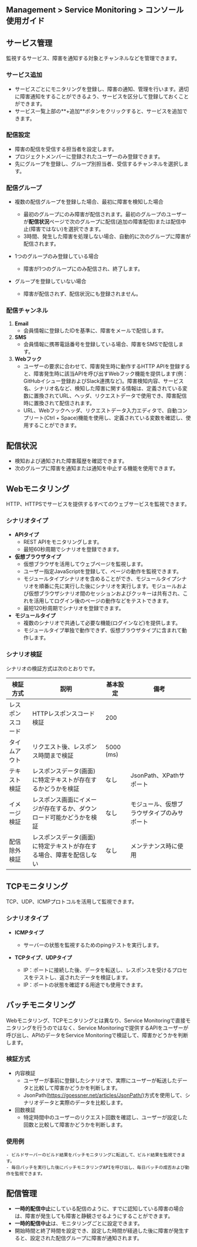 ## Management > Service Monitoring > コンソール使用ガイド

## サービス管理

監視するサービス、障害を通知する対象とチャンネルなどを管理できます。

### サービス追加
- サービスごとにモニタリングを登録し、障害の通知、管理を行います。適切に障害通知をすることができるよう、サービスを区分して登録しておくことができます。
- サービス一覧上部の**+追加**ボタンをクリックすると、サービスを追加できます。

### 配信設定
- 障害の配信を受信する担当者を設定します。 
- プロジェクトメンバーに登録されたユーザーのみ登録できます。
- 先にグループを登録し、グループ別担当者、受信するチャンネルを選択します。

### 配信グループ
- 複数の配信グループを登録した場合、最初に障害を検知した場合
    - 最初のグループにのみ障害が配信されます。最初のグループのユーザーが**配信状況**ページで次のグループに配信(追加の障害配信)または配信中止(障害ではない)を選択できます。
    - 3時間、発生した障害を処理しない場合、自動的に次のグループに障害が配信されます。

- 1つのグループのみ登録している場合
    - 障害が1つのグループにのみ配信され、終了します。

- グループを登録していない場合
    - 障害が配信されず、配信状況にも登録されません。


### 配信チャンネル
1. **Email**
    - 会員情報に登録したIDを基準に、障害をメールで配信します。
2. **SMS**
    - 会員情報に携帯電話番号を登録している場合、障害をSMSで配信します。
3. **Webフック** 
    - ユーザーの要求に合わせて、障害発生時に動作するHTTP APIを登録すると、障害発生時に該当APIを呼び出すWebフック機能を提供します(例：GitHubイシュー登録およびSlack連携など)。障害検知内容、サービス名、シナリオ名など、検知した障害に関する情報は、定義されている変数に置換されてURL、ヘッダ、リクエストデータで使用でき、障害配信時に置換されて配信されます。
    - URL、Webフックヘッダ、リクエストデータ入力エディタで、自動コンプリート(Ctrl + Space)機能を使用し、定義されている変数を確認し、使用することができます。


## 配信状況
- 検知および通知された障害履歴を確認できます。
- 次のグループに障害を通知または通知を中止する機能を使用できます。

## Webモニタリング
HTTP、HTTPSでサービスを提供するすべてのウェブサービスを監視できます。

### シナリオタイプ
- **APIタイプ** 
    - REST APIをモニタリングします。
    - 最短60秒周期でシナリオを登録できます。
- **仮想ブラウザタイプ** 
    - 仮想ブラウザを活用してウェブページを監視します。 
    - ユーザー指定JavaScriptを登録して、ページの動作を監視できます。
    - モジュールタイプシナリオを含めることができ、モジュールタイプシナリオを順番に先に実行した後にシナリオを実行します。モジュールおよび仮想ブラウザシナリオ間のセッションおよびクッキーは共有され、これを活用してログイン後のページの動作などをテストできます。
    - 最短120秒周期でシナリオを登録できます。
- **モジュールタイプ** 
    - 複数のシナリオで共通して必要な機能(ログインなど)を提供します。 
    - モジュールタイプ単独で動作できず、仮想ブラウザタイプに含まれて動作します。

### シナリオ検証

シナリオの検証方式は次のとおりです。

| 検証方式 | 説明 | 基本設定 | 備考 |
| -- | -- | -- | -- |
| レスポンスコード | HTTPレスポンスコード検証 | 200 | |
| タイムアウト | リクエスト後、レスポンス時間まで検証 | 5000 (ms) ||
| テキスト検証 | レスポンスデータ(画面)に特定テキストが存在するかどうかを検証 | なし | JsonPath、XPathサポート |
| イメージ検証 | レスポンス画面にイメージが存在するか、ダウンロード可能かどうかを検証 | なし | モジュール、仮想ブラウザタイプのみサポート |
| 配信除外検証 | レスポンスデータ(画面)に特定テキストが存在する場合、障害を配信しない | なし | メンテナンス時に使用 |


## TCPモニタリング

TCP、UDP、ICMPプロトコルを活用して監視できます。

### シナリオタイプ
- **ICMPタイプ**
  - サーバーの状態を監視するためのpingテストを実行します。

- **TCPタイプ**、**UDPタイプ**
  - IP：ポートに接続した後、データを転送し、レスポンスを受けるプロセスをテストし、返されたデータを検証します。
  - IP：ポートの状態を確認する用途でも使用できます。

## バッチモニタリング

Webモニタリング、TCPモニタリングとは異なり、Service Monitoringで直接モニタリングを行うのではなく、Service Monitoringで提供するAPIをユーザーが呼び出し、APIのデータをService Monitoringで検証して、障害かどうかを判断します。

### 検証方式
- 内容検証
  - ユーザーが事前に登録したシナリオで、実際にユーザーが転送したデータと比較して障害かどうかを判断します。
  - JsonPath(https://goessner.net/articles/JsonPath/)方式を使用して、シナリオデータと実際のデータを比較します。
- 回数検証
  - 特定時間中のユーザーのリクエスト回数を確認し、ユーザーが設定した回数と比較して障害かどうかを判断します。

### 使用例
    - ビルドサーバーのビルド結果をバッチモニタリングに転送して、ビルド結果を監視できます。
    - 毎日バッチを実行した後にバッチモニタリングAPIを呼び出し、毎日バッチの成否および動作を監視できます。


## 配信管理
- **一時的配信中止**にしている配信のように、すでに認知している障害の場合は、障害が発生しても障害と静観させるようにすることができます。
- **一時的配信中止**は、モニタリングごとに設定できます。
- 開始時間と終了時間を設定でき、設定した時間が経過した後に障害が発生すると、設定された配信グループに障害が通知されます。

